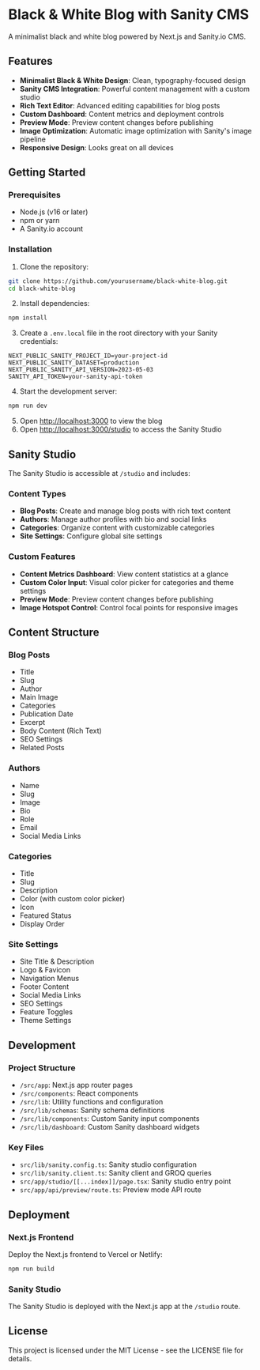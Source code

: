 # Black & White Blog with Sanity CMS

A minimalist black and white blog powered by Next.js and Sanity.io CMS.

## Features

- **Minimalist Black & White Design**: Clean, typography-focused design
- **Sanity CMS Integration**: Powerful content management with a custom studio
- **Rich Text Editor**: Advanced editing capabilities for blog posts
- **Custom Dashboard**: Content metrics and deployment controls
- **Preview Mode**: Preview content changes before publishing
- **Image Optimization**: Automatic image optimization with Sanity's image pipeline
- **Responsive Design**: Looks great on all devices

## Getting Started

### Prerequisites

- Node.js (v16 or later)
- npm or yarn
- A Sanity.io account

### Installation

1. Clone the repository:
```bash
git clone https://github.com/yourusername/black-white-blog.git
cd black-white-blog
```

2. Install dependencies:
```bash
npm install
```

3. Create a `.env.local` file in the root directory with your Sanity credentials:
```
NEXT_PUBLIC_SANITY_PROJECT_ID=your-project-id
NEXT_PUBLIC_SANITY_DATASET=production
NEXT_PUBLIC_SANITY_API_VERSION=2023-05-03
SANITY_API_TOKEN=your-sanity-api-token
```

4. Start the development server:
```bash
npm run dev
```

5. Open [http://localhost:3000](http://localhost:3000) to view the blog
6. Open [http://localhost:3000/studio](http://localhost:3000/studio) to access the Sanity Studio

## Sanity Studio

The Sanity Studio is accessible at `/studio` and includes:

### Content Types

- **Blog Posts**: Create and manage blog posts with rich text content
- **Authors**: Manage author profiles with bio and social links
- **Categories**: Organize content with customizable categories
- **Site Settings**: Configure global site settings

### Custom Features

- **Content Metrics Dashboard**: View content statistics at a glance
- **Custom Color Input**: Visual color picker for categories and theme settings
- **Preview Mode**: Preview content changes before publishing
- **Image Hotspot Control**: Control focal points for responsive images

## Content Structure

### Blog Posts
- Title
- Slug
- Author
- Main Image
- Categories
- Publication Date
- Excerpt
- Body Content (Rich Text)
- SEO Settings
- Related Posts

### Authors
- Name
- Slug
- Image
- Bio
- Role
- Email
- Social Media Links

### Categories
- Title
- Slug
- Description
- Color (with custom color picker)
- Icon
- Featured Status
- Display Order

### Site Settings
- Site Title & Description
- Logo & Favicon
- Navigation Menus
- Footer Content
- Social Media Links
- SEO Settings
- Feature Toggles
- Theme Settings

## Development

### Project Structure

- `/src/app`: Next.js app router pages
- `/src/components`: React components
- `/src/lib`: Utility functions and configuration
- `/src/lib/schemas`: Sanity schema definitions
- `/src/lib/components`: Custom Sanity input components
- `/src/lib/dashboard`: Custom Sanity dashboard widgets

### Key Files

- `src/lib/sanity.config.ts`: Sanity studio configuration
- `src/lib/sanity.client.ts`: Sanity client and GROQ queries
- `src/app/studio/[[...index]]/page.tsx`: Sanity studio entry point
- `src/app/api/preview/route.ts`: Preview mode API route

## Deployment

### Next.js Frontend

Deploy the Next.js frontend to Vercel or Netlify:

```bash
npm run build
```

### Sanity Studio

The Sanity Studio is deployed with the Next.js app at the `/studio` route.

## License

This project is licensed under the MIT License - see the LICENSE file for details.
